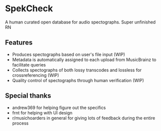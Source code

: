 # SpekCheck
A human curated open database for audio spectographs. Super unfinished RN

## Features
* Produces spectographs based on user's file input (WIP)
* Metadata is automatically assigned to each upload from MusicBrainz to facilitate queries 
* Collects spectographs of both lossy transcodes and lossless for crossreferencing (WIP)
* Quality control of spectographs through human verification (WIP)

## Special thanks
* andrew369 for helping figure out the specifics
* frnt for helping with UI design
* r/musichoarders in general for giving lots of feedback during the entire process
